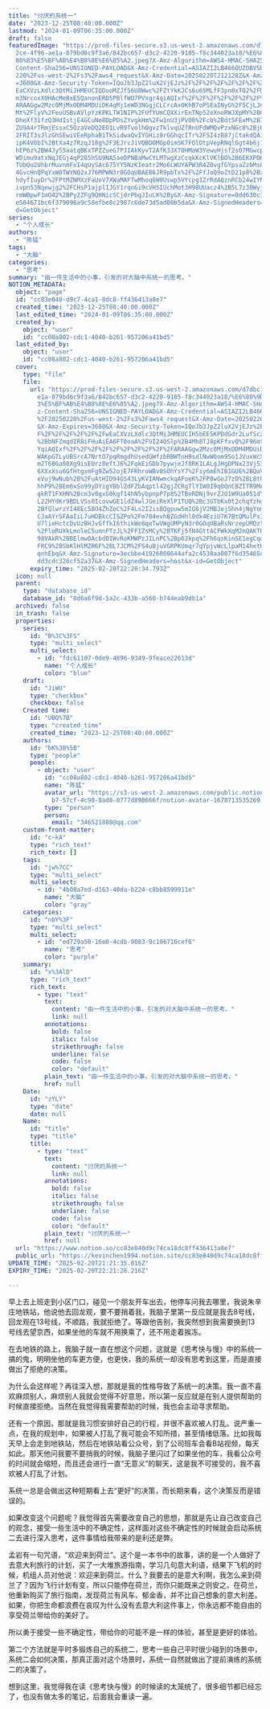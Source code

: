 ```yaml
---
title: "讨厌的系统一"
date: "2023-12-25T08:40:00.000Z"
lastmod: "2024-01-09T06:35:00.000Z"
draft: false
featuredImage: "https://prod-files-secure.s3.us-west-2.amazonaws.com/d7dbc101-8\
  2ce-4f96-ae1a-879bd6c9f3a6/842bc657-d3c2-4220-9185-f8c344023a18/%E6%80%9D%E8%\
  80%83%E5%BF%AB%E4%B8%8E%E6%85%A2.jpeg?X-Amz-Algorithm=AWS4-HMAC-SHA256&X-Amz-\
  Content-Sha256=UNSIGNED-PAYLOAD&X-Amz-Credential=ASIAZI2LB466QUZOBV5B%2F20250\
  220%2Fus-west-2%2Fs3%2Faws4_request&X-Amz-Date=20250220T212128Z&X-Amz-Expires\
  =3600&X-Amz-Security-Token=IQoJb3JpZ2luX2VjEJz%2F%2F%2F%2F%2F%2F%2F%2F%2F%2Fw\
  EaCXVzLXdlc3QtMiJHMEUCIQDuoMZJf56U8Wwc%2FZtYkKJCs6u65MLfF3pn0xTO2%2FDBfwIgWzA\
  m3NrcoxX0HAcMeBxE5QanonERD5PBlfWO7PVxgr4qiAQIxf%2F%2F%2F%2F%2F%2F%2F%2F%2F%2F\
  ARAAGgw2Mzc0MjMxODM4MDUiDK4qMj1eWD3NGgjCLCrcAxOKhB7oPSEaINyG%2F5CjLJnacHymziI\
  Mt%2FlyV%2FeuUSBvAVlpYzKPKLTW1NIP%2FUfYUmCQXXirEnTNp52eXnoRWJXpMY%2B633%2FcUb\
  DheXf31fzQ3HdIstjE4GCuNe8DpPDsZYvgkHm%2Fw1nU3jPVO0%2Fcb%2Bdt5FExM%2B7ahHNowXc\
  ZU9A4rTRmjEssxC5QzaVeDQ2EO1LvR9TvolhQgvzTklvqUZfRnUFdWMQvPzxNGc8%2Bj6WsFWpkL%\
  2FRIT3sJlzGhSEwiVEeRphaB1TkSidwaQvIYGHiz8rGGhqcITr%2FSI4zB87jCtakdQA1T5qpO4s8\
  ipK4V0bI%2BtXa4z7RzqJ18g%2F3EJrcJiVQBDOMGp0imSK7FQlDtpVepRNqlGgt4b6j15ZVX4LzB\
  hEP6z%2BW4JyS5aatqBKxTPZZueG7PJIAkKyvT2AfK3JXTOHMaW3YewuHjsf2s07MGwcpZ91aJw2i\
  WDimu9atxNqJEGj4qP285hSU9NA5aeDPNBaMwCYLMTwgXzCcqkKcKlVKlBO%2B6EKXPD62s41%2Fw\
  TUbQu2UhbrMuvnmFxI4qUySAc675YY5NzKIeatr2Mo6LWUYAPW3R4Z0vgfGYpsaZzbMs8k7vzMd5B\
  4GvcHnQPqYxW0TWYNQ2xJ76MPWN3r0GOqUBAEB6JR9pbTx%2F%2FfJoQ9oZtD21p8%2BzW4cTrF4v\
  hdyfIuyDr%2FPtMZNMXzFaUoV7XWaMAFTwMhoq6W0Uswp5VYcpg1ZrRdAQznRCb24wIYN%2FQyffl\
  ivpn53Nqewjg2%2FCHsP1ajplIJGY1rqnGi9cVH5IUchMot3H98UUacz4%2B5L7z30WyjDIBb%2BA\
  rmWBpwF1mO42%2BPy2ZFg9QHNicSCjdrPbgJIuLK%2By&X-Amz-Signature=0dd630c1a241cf1b\
  e584671bc6f379096a9c58efbe8c2987c6de73d5ad80b5da&X-Amz-SignedHeaders=host&x-i\
  d=GetObject"
series:
  - "个人成长"
authors:
  - "陈猛"
tags:
  - "大脑"
categories:
  - "思考"
summary: "由一件生活中的小事，引发的对大脑中系统一的思考。"
NOTION_METADATA:
  object: "page"
  id: "cc83e840-d9c7-4ca1-8dc8-ff436413a8e7"
  created_time: "2023-12-25T08:40:00.000Z"
  last_edited_time: "2024-01-09T06:35:00.000Z"
  created_by:
    object: "user"
    id: "cc08a802-cdc1-4040-b261-957206a41bd5"
  last_edited_by:
    object: "user"
    id: "cc08a802-cdc1-4040-b261-957206a41bd5"
  cover:
    type: "file"
    file:
      url: "https://prod-files-secure.s3.us-west-2.amazonaws.com/d7dbc101-82ce-4f96-a\
        e1a-879bd6c9f3a6/842bc657-d3c2-4220-9185-f8c344023a18/%E6%80%9D%E8%80%8\
        3%E5%BF%AB%E4%B8%8E%E6%85%A2.jpeg?X-Amz-Algorithm=AWS4-HMAC-SHA256&X-Am\
        z-Content-Sha256=UNSIGNED-PAYLOAD&X-Amz-Credential=ASIAZI2LB466VDGSMNII\
        %2F20250220%2Fus-west-2%2Fs3%2Faws4_request&X-Amz-Date=20250220T212034Z\
        &X-Amz-Expires=3600&X-Amz-Security-Token=IQoJb3JpZ2luX2VjEJz%2F%2F%2F%2\
        F%2F%2F%2F%2F%2F%2FwEaCXVzLXdlc3QtMiJHMEUCIH5bEESKPDdGdr2LufScz6bCgI89l\
        %2BbNFZmqdIR8iFHuAiEA6FT0oaA%2FUI24QSlp%2B4Mh8TJ8pKFfxvQ%2F96mtw%2F71yp\
        YqiAQIxf%2F%2F%2F%2F%2F%2F%2F%2F%2F%2FARAAGgw2Mzc0MjMxODM4MDUiDDVdEv%2B\
        WAKpGTLyUBSrcA7NrtO7pqRmgdhUsedGWfzbRBWTnH9sdlNwW0om95o1JVuxWcXNcuoJEAq\
        m2T68Ga08Xg9isEUrz8eftJ6%2FqkEiGDb7pywjeJf8RK1LALgJHgDPNx23Vj53xfQFY4xF\
        6XXxXsu6GfHtgxmFg9Zw52ojE7FRhroWBv0SOhYsY7%2Fiy6mEhIB1GUE%2BQaVJW70qx8E\
        eVuj9wNub%2B%2FuAtHID94GS43LyKVIANwmckqAFoeK%2FP8wGoJ7zO%2BL8thFMtcKCdn\
        hhP9%2BEm6xSo99yDYigYBblZdFZbAqptl42gjZCRgTlYIW0I9qOQnCBZITR9MA6Iq81MzX\
        gkRT1FXHN%2Bcm3v0gxG0kgf14hN5ybpnpP7p852TBeRDNj9vrZJO1W9Ua051dYTeqN439f\
        L22HYdKr9BDLVSs0IcovwGE1ldZ4wlJGeiReXlP1TUQ%2Bc3GTbKx0t2chqYzhgEx9unqr%\
        2BfQlwrzYI48Ec58O4ZhZoC%2F4Ls2I2isBQgpuw5mIQ8jV2MBJej5hn4jNgYom%2BftR1H\
        CJaAYr5FAaIiL7uHDBkcCISZPo%2Fm704evhBZGdHhl0dk4EziU7K7BtQMulPs7rc9a3uXP\
        U7lieHctcDvUzBHJvGffkI6thikWe8qeTwVWgUMPyN3r0GOqUBaRsNrzepUMQztaq8zKPnU\
        %2FloRUXkLmoleC5umnFTzJL%2FFIZsMCy%2BTKFj5fN4GttACFWkXqM2mQAKTK09PL9eRt\
        98VAkR%2BBElmwOAcbdOIWvRoKMWPzJILnPC%2Bp62kpq%2Fh6qsKinSE1egCqdRtE1UE%2\
        FRC9%2BSbKlHlMZR6F%2BL7JCM%2FS4uBjuVGRPKUmqr7qYpjvWcLlpaM14hetKXyvmZubA\
        qnhEbq&X-Amz-Signature=3ecbbe41926808644afa2c4538aa007f6d35465cd54a4e59\
        dd3cdc326cf52a37&X-Amz-SignedHeaders=host&x-id=GetObject"
      expiry_time: "2025-02-20T22:20:34.793Z"
  icon: null
  parent:
    type: "database_id"
    database_id: "8d6a6f9d-5a2c-433b-a560-b744eab9db1a"
  archived: false
  in_trash: false
  properties:
    series:
      id: "B%3C%3FS"
      type: "multi_select"
      multi_select:
        - id: "fdc61107-0de9-4896-9349-9feace22613d"
          name: "个人成长"
          color: "blue"
    draft:
      id: "JiWU"
      type: "checkbox"
      checkbox: false
    Created time:
      id: "UBQ%7B"
      type: "created_time"
      created_time: "2023-12-25T08:40:00.000Z"
    authors:
      id: "bK%3B%5B"
      type: "people"
      people:
        - object: "user"
          id: "cc08a802-cdc1-4040-b261-957206a41bd5"
          name: "陈猛"
          avatar_url: "https://s3-us-west-2.amazonaws.com/public.notion-static.com/775523\
            b7-57cf-4c98-8ad8-8777d898666f/notion-avatar-1678713535269.png"
          type: "person"
          person:
            email: "346521888@qq.com"
    custom-front-matter:
      id: "c~kA"
      type: "rich_text"
      rich_text: []
    tags:
      id: "jw%7CC"
      type: "multi_select"
      multi_select:
        - id: "4b08a7ed-d163-40da-b224-c8bb8599911e"
          name: "大脑"
          color: "gray"
    categories:
      id: "nbY%3F"
      type: "multi_select"
      multi_select:
        - id: "ed729a50-16e0-4cdb-9083-9c106716cef6"
          name: "思考"
          color: "purple"
    summary:
      id: "x%3AlD"
      type: "rich_text"
      rich_text:
        - type: "text"
          text:
            content: "由一件生活中的小事，引发的对大脑中系统一的思考。"
            link: null
          annotations:
            bold: false
            italic: false
            strikethrough: false
            underline: false
            code: false
            color: "default"
          plain_text: "由一件生活中的小事，引发的对大脑中系统一的思考。"
          href: null
    Date:
      id: "zYLY"
      type: "date"
      date: null
    Name:
      id: "title"
      type: "title"
      title:
        - type: "text"
          text:
            content: "讨厌的系统一"
            link: null
          annotations:
            bold: false
            italic: false
            strikethrough: false
            underline: false
            code: false
            color: "default"
          plain_text: "讨厌的系统一"
          href: null
  url: "https://www.notion.so/cc83e840d9c74ca18dc8ff436413a8e7"
  public_url: "https://kevinchen1994.notion.site/cc83e840d9c74ca18dc8ff436413a8e7"
UPDATE_TIME: "2025-02-20T21:21:35.816Z"
EXPIRY_TIME: "2025-02-20T22:21:28.216Z"

---
```

<link rel="stylesheet" href="https://cdn.jsdelivr.net/npm/katex@0.16.2/dist/katex.min.css" integrity="sha384-bYdxxUwYipFNohQlHt0bjN/LCpueqWz13HufFEV1SUatKs1cm4L6fFgCi1jT643X" crossorigin="anonymous">


早上去上班走到小区门口，碰见一个朋友开车出去，他停车问我去哪里，我说朱辛庄地铁站，他说他去回龙观，要不要捎着我，我脑子里第一反应就是我去8号线，回龙观在13号线，不顺路，我就拒绝了。等跟他告别，我突然想到我需要换到13号线去望京西，如果坐他的车就不用换乘了，还不用走着挨冻。


在去地铁的路上，我脑子就一直在想这个问题，这就是《思考快与慢》中的系统一搞的鬼，明明坐他的车更方便，也更快，我的系统一却没有思考到这里，而是直接做出了拒绝的决策。


为什么会这样呢？再往深入想，那就是我的性格导致了系统一的决策。我一直不喜欢麻烦别人，麻烦别人我就会觉得不好意思，所以第一反应就是在别人提供帮助的时候直接拒绝。当然在我觉得我需要帮助的时候，我也会主动寻求帮助。


还有一个原因，那就是我习惯安排好自己的行程，并很不喜欢被人打乱。说严重一点，在我的规划中，如果被人打乱了我可能会不知所措，甚至情绪低落。比如我每天早上会走到地铁站，然后在地铁站看公众号，到了公司班车会看B站视频，每天如此。那天他问我要不要捎我的时候，我脑子里闪过了如果坐他的车，我看公众号的时间就会缩短，而且还会进行一直“无意义”的聊天，这是我不可接受的，我不喜欢被人打乱了计划。


系统一总是会做出这种短期看上去“更好”的决策，而长期来看，这个决策反而是错误的。


如果改变这个问题呢？我觉得首先需要改变自己的思想，那就是先让自己改变自己的观念，接受一些生活中的不确定性，这样面对这些不确定性的时候就会启动系统二去进行深入思考，这件事情给我带来的是利还是弊。


孟岩有一句咒语，“欢迎来到荷兰”。这个是一本书中的故事，讲的是一个人做好了去意大利旅行的计划，买了一大堆旅游指南，学习几句意大利语，结果下飞机的时候，机组人员对他说：欢迎来到荷兰。什么？我要去的是意大利啊，我怎么来到荷兰了？因为飞行计划有变，所以只能停在荷兰，而你只能既来之则安之。在荷兰，他重新购买了旅行指南，发现荷兰有风车、郁金香，并不比自己想象的意大利差。如果，你把生命都浪费在哀叹为什么没有去意大利这件事上，你永远都不能自由的享受荷兰带给你的美好了。


所以勇于接受一些不确定性，带给你的可能不是一样的体验，甚至是更好的体验。


第二个方法就是平时多锻炼自己的系统二，思考一些自己平时很少碰到的场景中，系统二会如何决策，那真正面对这个场景时，系统一自然就做出了提前演练的系统二的决策了。


想到这里，我觉得我在读《思考快与慢》的时候读的太笼统了，很多细节都已经忘了，也没有做太多的笔记，后面我会重读一遍。

